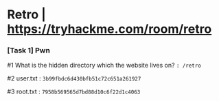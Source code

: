# Retro | https://tryhackme.com/room/retro

### [Task 1] Pwn

#1  What is the hidden directory which the website lives on? ```: /retro```

#2  user.txt : ```3b99fbdc6d430bfb51c72c651a261927```

#3  root.txt : ```7958b569565d7bd88d10c6f22d1c4063```